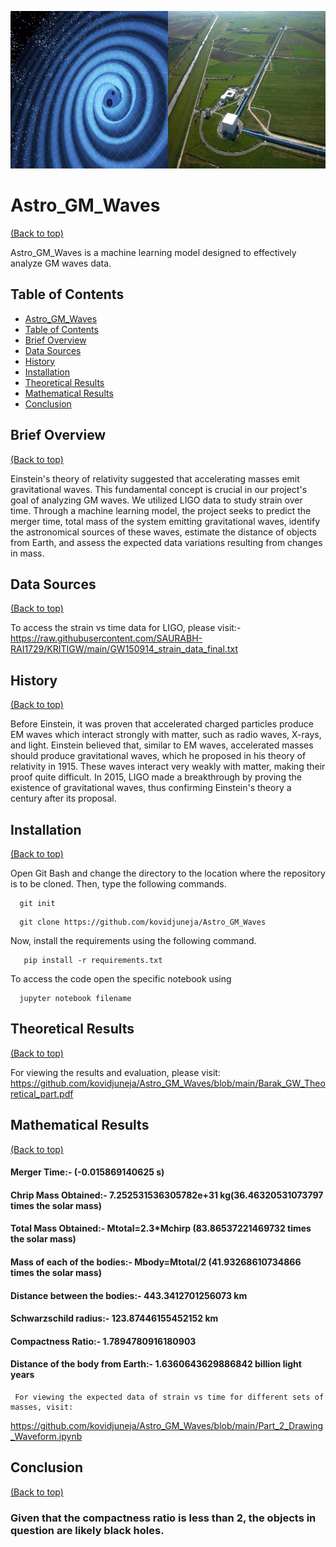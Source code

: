 ![Banner](https://github.com/kovidjuneja/assets/blob/main/Thebanner.jpg)

# Astro_GM_Waves 
[(Back to top)](#table-of-contents)

Astro_GM_Waves is a machine learning model designed to effectively analyze GM waves data.


## Table of Contents
- [Astro_GM_Waves](#astro_gm_waves)
- [Table of Contents](#table-of-contents)
- [Brief Overview](#brief-overview)
- [Data Sources](#data-sources)
- [History](#history)
- [Installation](#installation)
- [Theoretical Results](#theoretical-results)
- [Mathematical Results](#mathematical-results)
- [Conclusion](#conclusion)
## Brief Overview
[(Back to top)](#table-of-contents)

Einstein's theory of relativity suggested that accelerating masses emit gravitational waves. This fundamental concept is crucial in our project's goal of analyzing GM waves. We utilized LIGO data to study strain over time. Through a machine learning model, the project seeks to predict the merger time, total mass of the system emitting gravitational waves, identify the astronomical sources of these waves, estimate the distance of objects from Earth, and assess the expected data variations resulting from changes in mass.
## Data Sources
[(Back to top)](#table-of-contents)

To access the strain vs time data for LIGO, please visit:-
https://raw.githubusercontent.com/SAURABH-RAI1729/KRITIGW/main/GW150914_strain_data_final.txt
## History
[(Back to top)](#table-of-contents)

Before Einstein, it was proven that accelerated charged particles produce EM waves which interact strongly with matter, such as radio waves, X-rays, and light. Einstein believed that, similar to EM waves, accelerated masses should produce gravitational waves, which he proposed in his theory of relativity in 1915. These waves interact very weakly with matter, making their proof quite difficult. In 2015, LIGO made a breakthrough by proving the existence of gravitational waves, thus confirming Einstein's theory a century after its proposal.
 ## Installation
[(Back to top)](#table-of-contents)

Open Git Bash and change the directory to the location where the repository is to be cloned. Then, type the following commands.

```shell
  git init
```
```shell
  git clone https://github.com/kovidjuneja/Astro_GM_Waves
```
Now, install the requirements using the following command.

```shell
   pip install -r requirements.txt 
```
To access the code open the specific notebook using 

```shell
  jupyter notebook filename
```


    
##  Theoretical Results
[(Back to top)](#table-of-contents)

For viewing the results and evaluation, please visit:
 https://github.com/kovidjuneja/Astro_GM_Waves/blob/main/Barak_GW_Theoretical_part.pdf
## Mathematical Results
[(Back to top)](#table-of-contents)

#### Merger Time:- (-0.015869140625 s)

#### Chrip Mass Obtained:-  7.252531536305782e+31 kg(36.46320531073797 times the solar mass)

#### Total Mass Obtained:- Mtotal=2.3*Mchirp    (83.86537221469732 times the solar mass)

#### Mass of each of the bodies:- Mbody=Mtotal/2 (41.93268610734866 times the solar mass)

#### Distance between the bodies:- 443.3412701256073 km

#### Schwarzschild radius:- 123.87446155452152 km

#### Compactness Ratio:- 1.7894780916180903

#### Distance of the body from Earth:- 1.6360643629886842 billion light years



     For viewing the expected data of strain vs time for different sets of masses, visit:
https://github.com/kovidjuneja/Astro_GM_Waves/blob/main/Part_2_Drawing_Waveform.ipynb


## Conclusion
[(Back to top)](#table-of-contents)

### Given that the compactness ratio is less than 2, the objects in question are likely black holes. 
